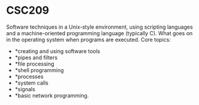 # CSC209
Software techniques in a Unix-style environment, using scripting languages and a machine-oriented programming language (typically C). 
What goes on in the operating system when programs are executed. 
Core topics: 
* *creating and using software tools
* *pipes and filters
* *file processing
* *shell programming
* *processes
* *system calls
* *signals
* *basic network programming.
